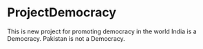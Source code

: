 # ProjectDemocracy
This is new project for promoting democracy in the world
India is a Democracy.
Pakistan is not a Democracy.


